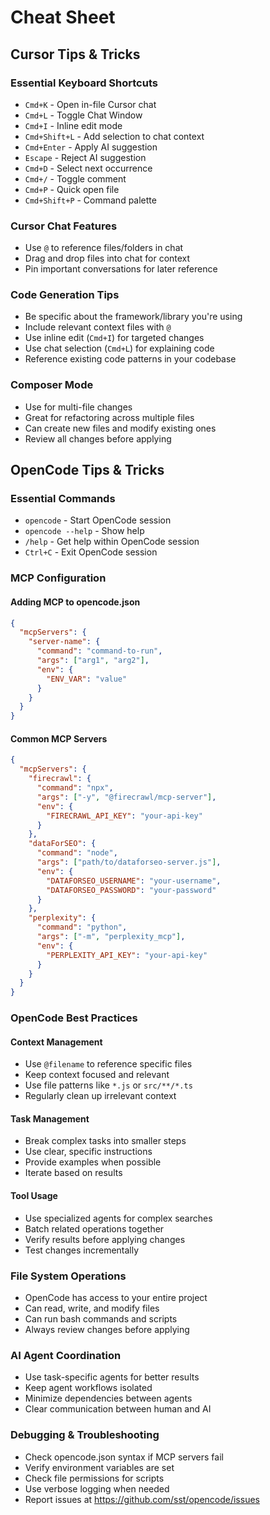 # Cheat Sheet

## Cursor Tips & Tricks

### Essential Keyboard Shortcuts
- `Cmd+K` - Open in-file Cursor chat
- `Cmd+L` - Toggle Chat Window
- `Cmd+I` - Inline edit mode
- `Cmd+Shift+L` - Add selection to chat context
- `Cmd+Enter` - Apply AI suggestion
- `Escape` - Reject AI suggestion
- `Cmd+D` - Select next occurrence
- `Cmd+/` - Toggle comment
- `Cmd+P` - Quick open file
- `Cmd+Shift+P` - Command palette

### Cursor Chat Features
- Use `@` to reference files/folders in chat
- Drag and drop files into chat for context
- Pin important conversations for later reference

### Code Generation Tips
- Be specific about the framework/library you're using
- Include relevant context files with `@`
- Use inline edit (`Cmd+I`) for targeted changes
- Use chat selection (`Cmd+L`) for explaining code
- Reference existing code patterns in your codebase

### Composer Mode
- Use for multi-file changes
- Great for refactoring across multiple files
- Can create new files and modify existing ones
- Review all changes before applying

## OpenCode Tips & Tricks

### Essential Commands
- `opencode` - Start OpenCode session
- `opencode --help` - Show help
- `/help` - Get help within OpenCode session
- `Ctrl+C` - Exit OpenCode session

### MCP Configuration

#### Adding MCP to opencode.json
```json
{
  "mcpServers": {
    "server-name": {
      "command": "command-to-run",
      "args": ["arg1", "arg2"],
      "env": {
        "ENV_VAR": "value"
      }
    }
  }
}
```

#### Common MCP Servers
```json
{
  "mcpServers": {
    "firecrawl": {
      "command": "npx",
      "args": ["-y", "@firecrawl/mcp-server"],
      "env": {
        "FIRECRAWL_API_KEY": "your-api-key"
      }
    },
    "dataForSEO": {
      "command": "node",
      "args": ["path/to/dataforseo-server.js"],
      "env": {
        "DATAFORSEO_USERNAME": "your-username",
        "DATAFORSEO_PASSWORD": "your-password"
      }
    },
    "perplexity": {
      "command": "python",
      "args": ["-m", "perplexity_mcp"],
      "env": {
        "PERPLEXITY_API_KEY": "your-api-key"
      }
    }
  }
}
```

### OpenCode Best Practices

#### Context Management
- Use `@filename` to reference specific files
- Keep context focused and relevant
- Use file patterns like `*.js` or `src/**/*.ts`
- Regularly clean up irrelevant context

#### Task Management
- Break complex tasks into smaller steps
- Use clear, specific instructions
- Provide examples when possible
- Iterate based on results

#### Tool Usage
- Use specialized agents for complex searches
- Batch related operations together
- Verify results before applying changes
- Test changes incrementally

### File System Operations
- OpenCode has access to your entire project
- Can read, write, and modify files
- Can run bash commands and scripts
- Always review changes before applying

### AI Agent Coordination
- Use task-specific agents for better results
- Keep agent workflows isolated
- Minimize dependencies between agents
- Clear communication between human and AI

### Debugging & Troubleshooting
- Check opencode.json syntax if MCP servers fail
- Verify environment variables are set
- Check file permissions for scripts
- Use verbose logging when needed
- Report issues at https://github.com/sst/opencode/issues